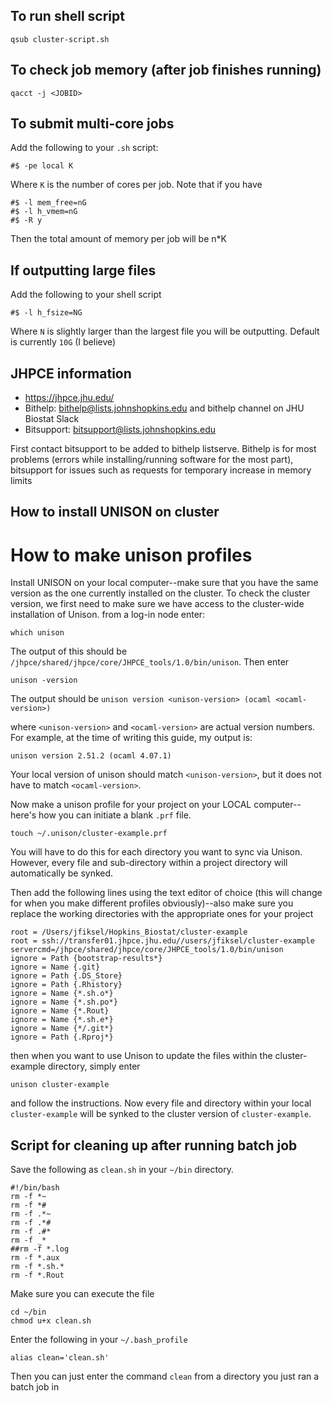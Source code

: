 ## To run shell script

```
qsub cluster-script.sh
```

## To check job memory (after job finishes running)

```
qacct -j <JOBID>
```

## To submit multi-core jobs

Add the following to your `.sh` script:

```
#$ -pe local K
```

Where `K` is the number of cores per job. Note that if you have

```
#$ -l mem_free=nG
#$ -l h_vmem=nG
#$ -R y
```

Then the total amount of memory per job will be n*K

## If outputting large files

Add the following to your shell script

```
#$ -l h_fsize=NG
```

Where `N` is slightly larger than the largest file you will be outputting. Default is currently `10G` (I believe)

## JHPCE information
* https://jhpce.jhu.edu/
* Bithelp: bithelp@lists.johnshopkins.edu and bithelp channel on JHU Biostat Slack
* Bitsupport: bitsupport@lists.johnshopkins.edu

First contact bitsupport to be added to bithelp listserve. Bithelp is for most problems (errors while installing/running software for the most part), bitsupport for issues such as requests for temporary increase in memory limits


## How to install UNISON on cluster


# How to make unison profiles
Install UNISON on your local computer--make sure that you have the same version as the one currently installed on the cluster.
To check the cluster version, we first need to make sure we have access to the cluster-wide installation of Unison. from a log-in node enter:

```
which unison
```

The output of this should be `/jhpce/shared/jhpce/core/JHPCE_tools/1.0/bin/unison`. Then enter

```
unison -version
```

The output should be `unison version <unison-version> (ocaml <ocaml-version>)`

where `<unison-version>` and `<ocaml-version>` are actual version numbers. For example, at the time of writing this guide, my output is:

`unison version 2.51.2 (ocaml 4.07.1)`

Your local version of unison should match `<unison-version>`, but it does not have to match `<ocaml-version>`.


Now make a unison profile for your project on your LOCAL computer--here's how you can initiate a blank `.prf` file. 

```
touch ~/.unison/cluster-example.prf
```
You will have to do this for each directory you want to sync via Unison. However, every file and sub-directory within a project directory will automatically be synked.

Then add the following lines using the text editor of choice (this will change for when you make different profiles obviously)--also make sure you replace the working directories with the appropriate ones for your project

```
root = /Users/jfiksel/Hopkins_Biostat/cluster-example
root = ssh://transfer01.jhpce.jhu.edu//users/jfiksel/cluster-example
servercmd=/jhpce/shared/jhpce/core/JHPCE_tools/1.0/bin/unison
ignore = Path {bootstrap-results*}
ignore = Name {.git}
ignore = Path {.DS_Store}
ignore = Path {.Rhistory}
ignore = Name {*.sh.o*}
ignore = Name {*.sh.po*}
ignore = Name {*.Rout}
ignore = Name {*.sh.e*}
ignore = Name {*/.git*}
ignore = Path {.Rproj*}
```

then when you want to use Unison to update the files within the cluster-example directory, simply enter

```
unison cluster-example
```

and follow the instructions. Now every file and directory within your local `cluster-example` will be synked to the cluster version of `cluster-example`.

## Script for cleaning up after running batch job

Save the following as `clean.sh` in your `~/bin` directory.

```
#!/bin/bash
rm -f *~
rm -f *#
rm -f .*~
rm -f .*#
rm -f .#*
rm -f _*
##rm -f *.log
rm -f *.aux
rm -f *.sh.*
rm -f *.Rout
```

Make sure you can execute the file

```
cd ~/bin
chmod u+x clean.sh
```

Enter the following in your `~/.bash_profile`

```
alias clean='clean.sh'
```

Then you can just enter the command `clean` from a directory you just ran a batch job in
